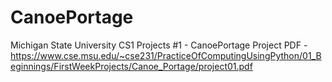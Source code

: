 # CanoePortage
Michigan State University CS1 Projects #1 - CanoePortage
Project PDF - https://www.cse.msu.edu/~cse231/PracticeOfComputingUsingPython/01_Beginnings/FirstWeekProjects/Canoe_Portage/project01.pdf
